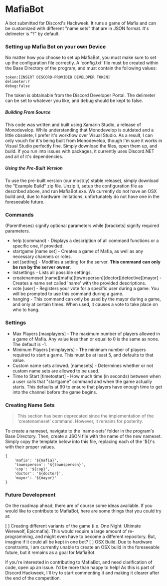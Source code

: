 # MafiaBot
A bot submitted for Discord's Hackweek. It runs a game of Mafia and can be customized with different "name sets" that are in JSON format. It's delimeter is "?" by default.

### Setting up Mafia Bot on your own Device
No matter how you choose to set up MafiaBot, you must make sure to set up the configuration file correctly. A 'config.txt' file must be created within the Base Directory of the program, and must contain the following values:

```
token:[INSERT DISCORD-PROVIDED DEVELOPER TOKEN]
delimeter:?
debug:false
```
The token is obtainable from the Discord Developer Portal. The delimeter can be set to whatever you like, and debug should be kept to false.

##### Building From Source
This code was written and built using Xamarin Studio, a release of Monodevelop. While understanding that Monodevelop is outdated and a little obsolete, I prefer it's workflow over Visual Studio. As a result, I can only vouch for it's being built from Monodevelop, though I'm sure it works in Visual Studio perfectly fine. Simply download the files, open them up, and build. If you run into issues with packages, it currently uses Discord.NET and all of it's dependencies.

##### Using the Pre-Built Version
To use the pre-built version (our most(ly) stable release), simply download the "Example Build" zip file. Unzip it, setup the configuration file as described above, and run MafiaBot.exe. We currently do not have an OSX build and, due to hardware limitations, unfortunately do not have one in the foreseeable future.

### Commands
(Parentheses) signify optional parameters while [brackets] signify required parameters.

* help          (command)  - Displays a description of all command functions or a specific one, if provided.
* startgame     [name set] - Creates a game of Mafia, as well as any necessary channels or roles.
* set           [setting]  - Modifies a setting for the server. **This command can only be run by the server owner.**
* listsettings             - Lists all possible settings.
* createnameset [name][mafia][townsperson][doctor][detective][mayor] - Creates a name set called 'name' with the provided descriptions.
* vote          [user]     - Registers your vote for a specific user during a game. You will be prompted to use this command during a game.
* hanging                  - This command can only be used by the mayor during a game, and only at certain times. When used, it causes a vote to take place on who to hang.

### Settings
* Max Players [maxplayers] - The maximum number of players allowed in a game of Mafia. Any value less than or equal to 0 is the same as none. The default is -1.
* Minimum Players [minplayers] - The minimum number of players required to start a game. This must be at least 5, and defaults to that value.
* Custom name sets allowed. [namesets] - Determines whether or not custom name sets are allowed to be used.
* Time to Start [timetostart] - How much time (in seconds) between when a user calls that "startgame" command and when the game actually starts. This defaults at 60 to ensure that players have enough time to get into the channel before the game begins.

### Creating Name Sets
> This section has been deprecated since the implementation of the 'createnameset' command. However, it remains for posterity.

To create a nameset, navigate to the 'name-sets' folder in the program's Base Directory. Then, create a JSON file with the name of the new nameset. Simply copy the template below into this file, replacing each of the '${}'s with their proper values.

```
{
	'mafia': '${mafia}',
	'townsperson': '${townsperson}',
	'cop': '${cop}',
	'doctor': '${doctor}',
	'mayor': '${mayor}'
}
```

### Future Development
On the roadmap ahead, there are of course some ideas available. If you would like to contribute to MafiaBot, here are some things that you could try at:

[ ] Creating different variants of the game (i.e. One Night: Ultimate Werewolf, Epicmafia). This would require a large amount of re-programming, and might even have to become a different repository. But, imagine if it could all be kept in one bot?
[ ] OSX Build. Due to hardware constraints, I am currently unable to create an OSX build in the foreseeable future, but it remains as a goal for MafiaBot.

If you're interested in contributing to MafiaBot, and need clarification of code, open up an issue. I'd be more than happy to help! As this is part of Discord Hackweek, I'll try to start commenting it and making it clearer after the end of the competition.
